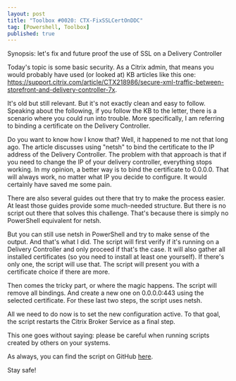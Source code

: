 ```yaml
---
layout: post
title: "Toolbox #0020: CTX-FixSSLCertOnDDC"
tag: [Powershell, Toolbox]
published: true
---
```

Synopsis: let's fix and future proof the use of SSL on a Delivery Controller

Today's topic is some basic security. As a Citrix admin, that means you would probably have used (or looked at) KB articles like this one: https://support.citrix.com/article/CTX218986/secure-xml-traffic-between-storefront-and-delivery-controller-7x.

It's old but still relevant. But it's not exactly clean and easy to follow. Speaking about the following, if you follow the KB to the letter, there is a scenario where you could run into trouble. More specifically, I am referring to binding a certificate on the Delivery Controller.

Do you want to know how I know that? Well, it happened to me not that long ago. The article discusses using "netsh" to bind the certificate to the IP address of the Delivery Controller. The problem with that approach is that if you need to change the IP of your delivery controller, everything stops working. In my opinion, a better way is to bind the certificate to 0.0.0.0. That will always work, no matter what IP you decide to configure. It would certainly have saved me some pain.

There are also several guides out there that try to make the process easier. At least those guides provide some much-needed structure. But there is no script out there that solves this challenge. That's because there is simply no PowerShell equivalent for netsh.

But you can still use netsh in PowerShell and try to make sense of the output. And that's what I did. The script will first verify if it's running on a Delivery Controller and only proceed if that's the case. It will also gather all installed certificates (so you need to install at least one yourself). If there's only one, the script will use that. The script will present you with a certificate choice if there are more.

Then comes the tricky part, or where the magic happens. The script will remove all bindings. And create a new one on 0.0.0.0:443 using the selected certificate. For these last two steps, the script uses netsh.

All we need to do now is to set the new configuration active. To that goal, the script restarts the Citrix Broker Service as a final step.

This one goes without saying: please be careful when running scripts created by others on your systems.

As always, you can find the script on GitHub [here](https://github.com/Cloudsparkle/CTX-FixSSLCertOnDDC).  

Stay safe!

